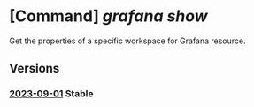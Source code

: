 # [Command] _grafana show_

Get the properties of a specific workspace for Grafana resource.

## Versions

### [2023-09-01](/Resources/mgmt-plane/L3N1YnNjcmlwdGlvbnMve30vcmVzb3VyY2Vncm91cHMve30vcHJvdmlkZXJzL21pY3Jvc29mdC5kYXNoYm9hcmQvZ3JhZmFuYS97fQ==/2023-09-01.xml) **Stable**

<!-- mgmt-plane /subscriptions/{}/resourcegroups/{}/providers/microsoft.dashboard/grafana/{} 2023-09-01 -->
